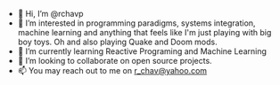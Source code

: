 - 👋 Hi, I’m @rchavp
- 👀 I’m interested in programming paradigms, systems integration, machine learning and anything that feels like I'm just playing with big boy toys. Oh and also playing Quake and Doom mods.
- 🌱 I’m currently learning Reactive Programing and Machine Learning
- 💞️ I’m looking to collaborate on open source projects.
- 📫 You may reach out to me on r_chav@yahoo.com

<!---
rchavp/rchavp is a ✨ special ✨ repository because its `README.md` (this file) appears on your GitHub profile.
You can click the Preview link to take a look at your changes.
--->
